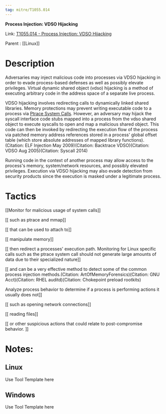```yaml
---
tag: mitre/T1055.014
---
```


**Process Injection: VDSO Hijacking**

Link: [T1055.014 - Process Injection: VDSO Hijacking](https://attack.mitre.org/techniques/T1055/014)

Parent : [[Linux]]


# Description

Adversaries may inject malicious code into processes via VDSO hijacking in order to evade process-based defenses as well as possibly elevate privileges. Virtual dynamic shared object (vdso) hijacking is a method of executing arbitrary code in the address space of a separate live process. 

VDSO hijacking involves redirecting calls to dynamically linked shared libraries. Memory protections may prevent writing executable code to a process via [Ptrace System Calls](https://attack.mitre.org/techniques/T1055/008). However, an adversary may hijack the syscall interface code stubs mapped into a process from the vdso shared object to execute syscalls to open and map a malicious shared object. This code can then be invoked by redirecting the execution flow of the process via patched memory address references stored in a process' global offset table (which store absolute addresses of mapped library functions).(Citation: ELF Injection May 2009)(Citation: Backtrace VDSO)(Citation: VDSO Aug 2005)(Citation: Syscall 2014)

Running code in the context of another process may allow access to the process's memory, system/network resources, and possibly elevated privileges. Execution via VDSO hijacking may also evade detection from security products since the execution is masked under a legitimate process.  

# Tactics


[[Monitor for malicious usage of system calls]]

[[ such as ptrace and mmap]]

[[ that can be used to attach to]]

[[ manipulate memory]]

[[ then redirect a processes' execution path. Monitoring for Linux specific calls such as the ptrace system call should not generate large amounts of data due to their specialized nature]]

[[ and can be a very effective method to detect some of the common process injection methods.(Citation: ArtOfMemoryForensics)(Citation: GNU Acct)(Citation: RHEL auditd)(Citation: Chokepoint preload rootkits) 

Analyze process behavior to determine if a process is performing actions it usually does not]]

[[ such as opening network connections]]

[[ reading files]]

[[ or other suspicious actions that could relate to post-compromise behavior. ]]


# Notes:

## Linux

Use Tool Template here

## Windows

Use Tool Template here